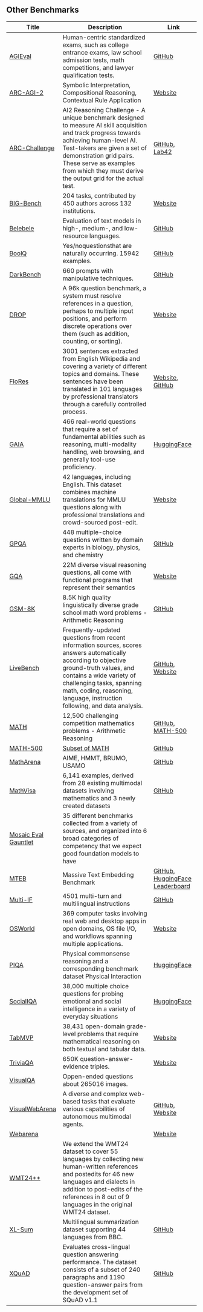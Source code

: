 ## Other Benchmarks

| Title | Description | Link |
|---|---|---|
| [AGIEval](https://arxiv.org/pdf/2304.06364s) | Human-centric standardized exams, such as college entrance exams, law school admission tests, math competitions, and lawyer qualification tests. | [GitHub](https://github.com/ruixiangcui/AGIEval) |
| [ARC-AGI-2](https://arcprize.org/blog/announcing-arc-agi-2-and-arc-prize-2025) | Symbolic Interpretation, Compositional Reasoning, Contextual Rule Application | [Website](https://arcprize.org/blog/announcing-arc-agi-2-and-arc-prize-2025) |
| [ARC-Challenge](https://pgpbpadilla.github.io/chollet-arc-challenge) | AI2 Reasoning Challenge - A unique benchmark designed to measure AI skill acquisition and track progress towards achieving human-level AI. Test-takers are given a set of demonstration grid pairs. These serve as examples from which they must derive the output grid for the actual test. | [GitHub](https://github.com/fchollet/ARC/tree/master), [Lab42](https://lab42.global/arc/) |
| [BIG-Bench](https://arxiv.org/pdf/2206.04615) | 204 tasks, contributed by 450 authors across 132 institutions. | [Website](https://github.com/google/BIG-benchs)  |
| [Belebele](https://aclanthology.org/2024.acl-long.44.pdfs) | Evaluation of text models in high-, medium-, and low-resource languages. | [GitHub](https://github.com/facebookresearch/belebeles) |
| [BoolQ](https://arxiv.org/pdf/1905.10044) | Yes/noquestionsthat are naturally occurring. 15942 examples. | [GitHub](https://github.com/google-research-datasets/boolean-questionss) |
| [DarkBench](https://arxiv.org/pdf/2503.10728)| 660 prompts with manipulative techniques. | [GitHub](https://github.com/apartresearch/darkbench) |
| [DROP](https://aclanthology.org/N19-1246.pdf) | A 96k question benchmark, a system must resolve references in a question, perhaps to multiple input positions, and perform discrete operations over them (such as addition, counting, or sorting). | [Website](https://leaderboard.allenai.org/drop/submissions/get-starteds)|
| [FloRes](https://ai.meta.com/research/publications/the-flores-101-evaluation-benchmark-for-low-resource-and-multilingual-machine-translation/) | 3001 sentences extracted from English Wikipedia and covering a variety of different topics and domains. These sentences have been translated in 101 languages by professional translators through a carefully controlled process. | [Website](https://ai.meta.com/tools/flores/), [GitHub](https://github.com/facebookresearch/flores/) |
| [GAIA](https://arxiv.org/abs/2311.12983) | 466 real-world questions that require a set of fundamental abilities such as reasoning, multi-modality handling, web browsing, and generally tool-use proficiency. | [HuggingFace](https://huggingface.co/gaia-benchmark) |
| [Global-MMLU](https://arxiv.org/abs/2412.03304) | 42 languages, including English. This dataset combines machine translations for MMLU questions along with professional translations and crowd-sourced post-edit. | [Website](https://github.com/EleutherAI/lm-evaluation-harness/blob/main/lm_eval/tasks/global_mmlu/README.md) |
| [GPQA](https://arxiv.org/abs/2311.12022) | 448 multiple-choice questions written by domain experts in biology, physics, and chemistry | [GitHub](https://github.com/idavidrein/gpqa) |
| [GQA](https://arxiv.org/abs/1902.09506)| 22M diverse visual reasoning questions, all come with functional programs that represent their semantics | [Website](https://cs.stanford.edu/people/dorarad/gqa/about.html) |
| [GSM-8K](https://arxiv.org/pdf/2110.14168) | 8.5K high quality linguistically diverse grade school math word problems - Arithmetic Reasoning | [GitHub](https://github.com/openai/grade-school-math) |
| [LiveBench](https://arxiv.org/abs/2406.19314) | Frequently-updated questions from recent information sources, scores answers automatically according to objective ground-truth values, and contains a wide variety of challenging tasks, spanning math, coding, reasoning, language, instruction following, and data analysis. | [GitHub](https://github.com/livebench/livebench), [Website](https://livebench.ai/) |
| [MATH](https://arxiv.org/pdf/2103.03874v2.pdf) | 12,500 challenging competition mathematics problems - Arithmetic Reasoning | [GitHub](https://github.com/hendrycks/math), [MATH-500](https://github.com/openai/prm800k/tree/main/prm800k/math_splits) |
| [MATH-500](https://github.com/openai/prm800k/tree/main/prm800k/math_splits) | [Subset of MATH](https://github.com/openai/prm800k/tree/main?tab=readme-ov-file#math-splits) | [GitHub](https://github.com/openai/prm800k)|
| [MathArena](https://files.sri.inf.ethz.ch/matharena/usamo_report.pdf)|AIME, HMMT, BRUMO, USAMO|[GitHub](https://github.com/eth-sri/matharena)|
| [MathVisa](https://arxiv.org/pdf/2310.02255) | 6,141 examples, derived from 28 existing multimodal datasets involving mathematics and 3 newly created datasets | [GitHub](https://mathvista.github.io/) |
| [Mosaic Eval Gauntlet](https://github.com/mosaicml/llm-foundry/blob/main/scripts/eval/local_data/EVAL_GAUNTLET.md) | 35 different benchmarks collected from a variety of sources, and organized into 6 broad categories of competency that we expect good foundation models to have | |
| [MTEB](https://arxiv.org/abs/2210.07316) | Massive Text Embedding Benchmark | [GitHub](https://github.com/embeddings-benchmark/mteb), [HuggingFace Leaderboard](https://huggingface.co/spaces/mteb/leaderboard) |
| [Multi-IF](https://arxiv.org/abs/2410.15553)| 4501 multi-turn and multilingual instructions | [GitHub](https://github.com/facebookresearch/Multi-IF) |
| [OSWorld](https://arxiv.org/abs/2404.07972)| 369 computer tasks involving real web and desktop apps in open domains, OS file I/O, and workflows spanning multiple applications.| [Website](https://os-world.github.io/)|
| [PIQA](https://arxiv.org/abs/1911.11641) | Physical commonsense reasoning and a corresponding benchmark dataset Physical Interaction | [HuggingFace](https://huggingface.co/datasets/ybisk/piqa) |
| [SocialIQA](https://arxiv.org/pdf/1904.09728) | 38,000 multiple choice questions for probing emotional and social intelligence in a variety of everyday situations | [HuggingFace](https://huggingface.co/datasets/allenai/social_i_qa) |
| [TabMVP](https://promptpg.github.io/#paper) |38,431 open-domain grade-level problems that require mathematical reasoning on both textual and tabular data.| [Website](https://promptpg.github.io/)|
| [TriviaQA](https://arxiv.org/pdf/1705.03551) | 650K question-answer-evidence triples. | [Website](https://nlp.cs.washington.edu/triviaqa/) |
| [VisualQA](https://visualqa.org/)| Oppen-ended questions about 265016 images. ||
| [VisualWebArena](https://arxiv.org/abs/2401.13649)|A diverse and complex web-based tasks that evaluate various capabilities of autonomous multimodal agents.|[GitHub](https://github.com/web-arena-x/visualwebarena), [Website](https://jykoh.com/vwa)|
| [Webarena](https://arxiv.org/pdf/2307.13854.pdf)||[Website](https://webarena.dev/)|
| [WMT24++](https://arxiv.org/pdf/2502.12404v1) | We extend the WMT24 dataset to cover 55 languages by collecting new human-written references and postedits for 46 new languages and dialects in addition to post-edits of the references in 8 out of 9 languages in the original WMT24 dataset. | |
| [XL-Sum](https://arxiv.org/pdf/2106.13822) | Multilingual summarization dataset supporting 44 languages from BBC. | [GitHub](https://github.com/csebuetnlp/xl-sum) |
| [XQuAD](https://github.com/google-deepmind/xquad) | Evaluates cross-lingual question answering performance. The dataset consists of a subset of 240 paragraphs and 1190 question-answer pairs from the development set of SQuAD v1.1 | [GitHub](https://github.com/google-deepmind/xquad)  |